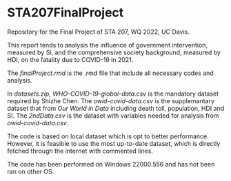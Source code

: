 # STA207FinalProject
Repository for the Final Project of STA 207, WQ 2022, UC Davis.

This report tends to analysis the influence of government intervention, measured by SI, and the comprehensive society background, measured by HDI, on the fatality due to COVID-19 in 2021.

The _finalProject.rmd_ is the .rmd file that include all necessary codes and analysis.

In _datasets.zip_, _WHO-COVID-19-global-data.csv_ is the mandatory dataset required by Shizhe Chen. The _owid-covid-data.csv_ is the supplemantary dataset that from _Our World in Data_ including death toll, population, HDI and SI. The _2ndData.csv_ is the dataset with variables needed for analysis from _owid-covid-data.csv_.

The code is based on local dataset which is opt to better performance. However, it is feasible to use the most up-to-date dataset, which is directly fetched through the internet with commented lines.

The code has been performed on Windows 22000.556 and has not been ran on other OS.
